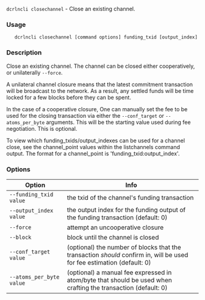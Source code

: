 `dcrlncli closechannel` - Close an existing channel.

### Usage
```
   dcrlncli closechannel [command options] funding_txid [output_index]
```

### Description

Close an existing channel. The channel can be closed either cooperatively,
or unilaterally `--force`.

A unilateral channel closure means that the latest commitment
transaction will be broadcast to the network. As a result, any settled
funds will be time locked for a few blocks before they can be spent.

In the case of a cooperative closure, One can manually set the fee to
be used for the closing transaction via either the `--conf_target` or
`--atoms_per_byte` arguments. This will be the starting value used during
fee negotiation. This is optional.

To view which funding_txids/output_indexes can be used for a channel close,
see the channel_point values within the listchannels command output.
The format for a channel_point is 'funding_txid:output_index'.

### Options
|Option|Info|
|--|--|
|`--funding_txid value`|    the txid of the channel's funding transaction|
|`--output_index value`|    the output index for the funding output of the funding transaction (default: 0)|
|`--force`|                attempt an uncooperative closure|
|`--block`|                block until the channel is closed|
|`--conf_target value`|     (optional) the number of blocks that the transaction *should* confirm in, will be used for fee estimation (default: 0)|
|`--atoms_per_byte value`|  (optional) a manual fee expressed in atom/byte that should be used when crafting the transaction (default: 0)|
